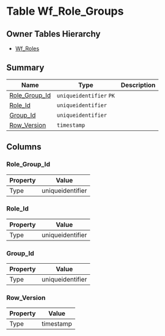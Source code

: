 # Table Wf_Role_Groups


## Owner Tables Hierarchy

* [Wf_Roles](Wf_Roles.md)

## Summary

| Name | Type | Description |
| - | - | --- |
|[Role_Group_Id](#role_group_id)|`uniqueidentifier` `PK`||
|[Role_Id](#role_id)|`uniqueidentifier` ||
|[Group_Id](#group_id)|`uniqueidentifier` ||
|[Row_Version](#row_version)|`timestamp` ||

## Columns

### Role_Group_Id

| Property | Value |
| - | - |
|Type|uniqueidentifier|

### Role_Id

| Property | Value |
| - | - |
|Type|uniqueidentifier|

### Group_Id

| Property | Value |
| - | - |
|Type|uniqueidentifier|

### Row_Version

| Property | Value |
| - | - |
|Type|timestamp|


